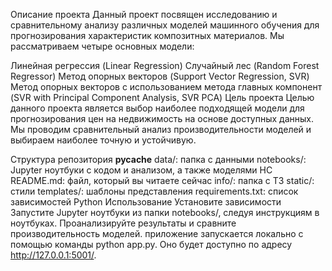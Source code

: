 Описание проекта
Данный проект посвящен исследованию и сравнительному анализу различных моделей машинного обучения для прогнозирования характеристик композитных материалов. Мы рассматриваем четыре основных модели:

Линейная регрессия (Linear Regression)
Случайный лес (Random Forest Regressor)
Метод опорных векторов (Support Vector Regression, SVR)
Метод опорных векторов с использованием метода главных компонент (SVR with Principal Component Analysis, SVR PCA)
Цель проекта
Целью данного проекта является выбор наиболее подходящей модели для прогнозирования цен на недвижимость на основе доступных данных. Мы проводим сравнительный анализ производительности моделей и выбираем наиболее точную и устойчивую.

Структура репозитория
__pycache__
data/: папка с данными
notebooks/: Jupyter ноутбуки с кодом и анализом, а также моделями НС
README.md: файл, который вы читаете сейчас
info/: папка с ТЗ
static/: стили
templates/: шаблоны представления
requirements.txt: список зависимостей Python
Использование
Установите зависимости
Запустите Jupyter ноутбуки из папки notebooks/, следуя инструкциям в ноутбуках.
Проанализируйте результаты и сравните производительность моделей.
приложение запускается локально с помощью команды python app.py. Оно будет доступно по адресу http://127.0.0.1:5001/.

